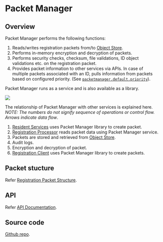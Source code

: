 # Packet Manager

## Overview

Packet Manager performs the following functions:

1. Reads/writes registration packets from/to [Object Store](broken-reference).
2. Performs in-memory encryption and decryption of packets.
3. Performs security checks, checksum, file validations, ID object validations etc. on the registration packet.
4. Provides packet information to other services via APIs. In case of multiple packets associated with an ID, pulls information from packets based on configured priority. (See [`packetmanager.default.priority`](https://github.com/mosip/mosip-config/blob/develop3-v3/application-default.properties)).

Packet Manager runs as a service and is also available as a library.

![](\_images/packet-manager.png)

The relationship of Packet Manager with other services is explained here. _NOTE: The numbers do not signify sequence of operations or control flow. Arrows indicate data flow_.

1. [Resident Services](resident-services.md) uses Packet Manager library to create packet.
2. [Registration Processor](registration-processor.md) reads packet data using Packet Manager service.
3. Packets are stored and retrieved from [Object Store](broken-reference).
4. Audit logs.
5. Encryption and decryption of packet.
6. [Registration Client](registration-client.md) uses Packet Manager library to create packets.

## Packet stucture

Refer [Registration Packet Structure](registration-packet-structure.md).

## API

Refer [API Documentation](https://mosip.github.io/documentation/1.2.0/1.2.0.html).

## Source code

[Github repo](https://github.com/mosip/packet-manager/tree/release-1.2.0).
